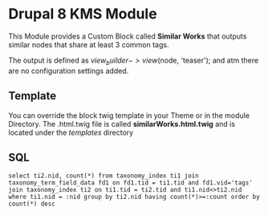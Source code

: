 # Drupal 8 KMS Module
This Module provides a Custom Block called **Similar Works** that outputs similar nodes that share at least 3 common tags.

The output is defined as $view_builder->view($node, 'teaser'); and atm there are no configuration settings added.

## Template
You can override the block twig template in your Theme or in the module Directory. The .html.twig file is called **similarWorks.html.twig** and is located under the *templates* directory

## SQL
`select ti2.nid, count(*) from taxonomy_index ti1 join taxonomy_term_field_data fd1 on fd1.tid = ti1.tid and fd1.vid='tags' join taxonomy_index ti2 on ti1.tid = ti2.tid and ti1.nid<>ti2.nid where ti1.nid = :nid group by ti2.nid having count(*)>=:count order by count(*) desc`
